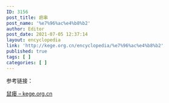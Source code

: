 ```yaml
---
ID: 3156
post_title: 疬串
post_name: '%e7%96%ac%e4%b8%b2'
author: Editor
post_date: 2021-07-05 12:37:14
layout: encyclopedia
link: 'http://kege.org.cn/encyclopedia/%e7%96%ac%e4%b8%b2'
published: true
tags: [ ]
categories: [ ]
---
```

参考链接：

<a href="http://kege.org.cn/encyclopedia/%e9%bc%a0%e7%98%98">鼠瘘 – kege.org.cn</a>